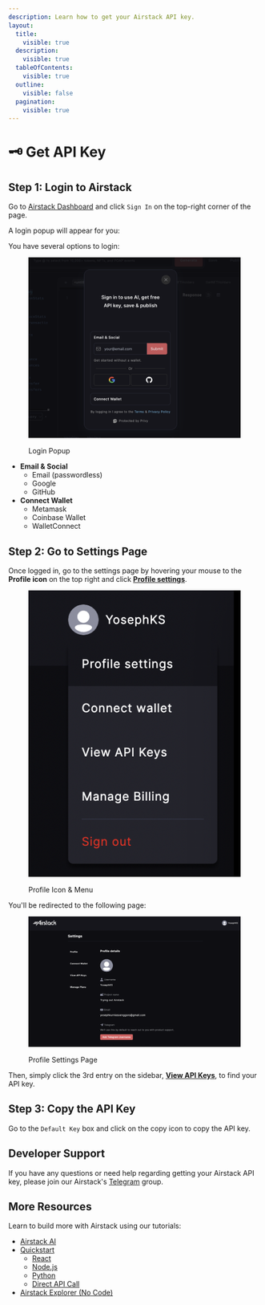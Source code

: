 ```yaml
---
description: Learn how to get your Airstack API key.
layout:
  title:
    visible: true
  description:
    visible: true
  tableOfContents:
    visible: true
  outline:
    visible: false
  pagination:
    visible: true
---
```


# 🗝 Get API Key

## Step 1: Login to Airstack

Go to [Airstack Dashboard](https://app.airstack.xyz) and click `Sign In` on the top-right corner of the page.

A login popup will appear for you:

You have several options to login:

<figure><img src="../.gitbook/assets/image (2).png" alt=""><figcaption><p>Login Popup</p></figcaption></figure>

* **Email & Social**
  * Email (passwordless)
  * Google
  * GitHub
* **Connect Wallet**
  * Metamask
  * Coinbase Wallet
  * WalletConnect

## Step 2: Go to Settings Page

Once logged in, go to the settings page by hovering your mouse to the **Profile icon** on the top right and click [**Profile settings**](https://app.airstack.xyz/profile-settings/profile).

<figure><img src="../.gitbook/assets/image (3).png" alt=""><figcaption><p>Profile Icon &#x26; Menu</p></figcaption></figure>

You'll be redirected to the following page:

<figure><img src="../.gitbook/assets/image (1).png" alt=""><figcaption><p>Profile Settings Page</p></figcaption></figure>

Then, simply click the 3rd entry on the sidebar, [**View API Keys**](https://app.airstack.xyz/profile-settings/api-keys), to find your API key.

## Step 3: Copy the API Key

Go to the `Default Key` box and click on the copy icon to copy the API key.

## Developer Support

If you have any questions or need help regarding getting your Airstack API key, please join our Airstack's [Telegram](https://t.me/+1k3c2FR7z51mNDRh) group.

## More Resources

Learn to build more with Airstack using our tutorials:

* [Airstack AI](airstack-ai.md)
* [Quickstart](quickstart/)
  * [React](quickstart/react.md)
  * [Node.js](quickstart/node.md)
  * [Python](quickstart/python.md)
  * [Direct API Call](quickstart/direct-api-call.md)
* [Airstack Explorer (No Code)](airstack-explorer.md)
